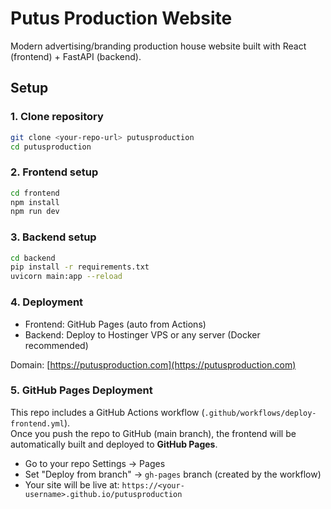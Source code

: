 # Putus Production Website

Modern advertising/branding production house website built with React (frontend) + FastAPI (backend).

## Setup

### 1. Clone repository
```bash
git clone <your-repo-url> putusproduction
cd putusproduction
```

### 2. Frontend setup
```bash
cd frontend
npm install
npm run dev
```

### 3. Backend setup
```bash
cd backend
pip install -r requirements.txt
uvicorn main:app --reload
```

### 4. Deployment
- Frontend: GitHub Pages (auto from Actions)
- Backend: Deploy to Hostinger VPS or any server (Docker recommended)

Domain: [https://putusproduction.com](https://putusproduction.com)


### 5. GitHub Pages Deployment
This repo includes a GitHub Actions workflow (`.github/workflows/deploy-frontend.yml`).  
Once you push the repo to GitHub (main branch), the frontend will be automatically built and deployed to **GitHub Pages**.

- Go to your repo Settings → Pages
- Set "Deploy from branch" → `gh-pages` branch (created by the workflow)
- Your site will be live at: `https://<your-username>.github.io/putusproduction`
